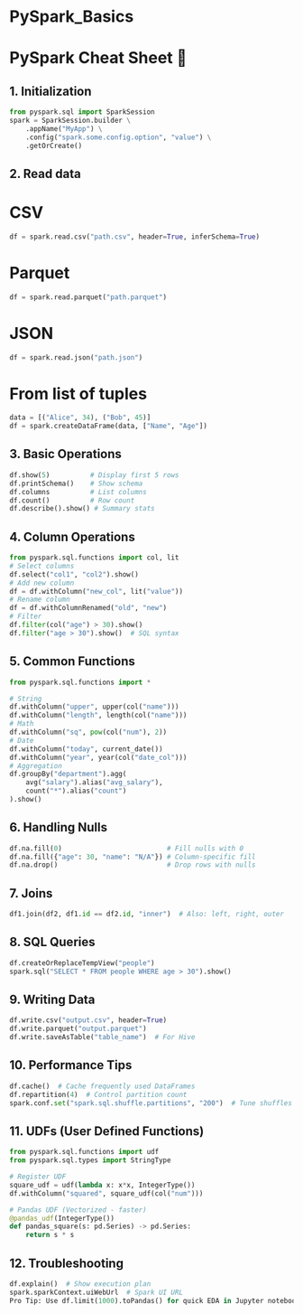 # PySpark_Basics

# PySpark Cheat Sheet 🚀

## **1. Initialization**
```python
from pyspark.sql import SparkSession
spark = SparkSession.builder \
    .appName("MyApp") \
    .config("spark.some.config.option", "value") \
    .getOrCreate()
```

## **2. Read data**
# CSV
```python
df = spark.read.csv("path.csv", header=True, inferSchema=True)
```

# Parquet
```python
df = spark.read.parquet("path.parquet")
```

# JSON
```python
df = spark.read.json("path.json")
```

# From list of tuples
```python
data = [("Alice", 34), ("Bob", 45)]
df = spark.createDataFrame(data, ["Name", "Age"])
```

## **3. Basic Operations**
```python
df.show(5)          # Display first 5 rows
df.printSchema()    # Show schema
df.columns          # List columns
df.count()          # Row count
df.describe().show() # Summary stats
```

## **4. Column Operations**
```python
from pyspark.sql.functions import col, lit
# Select columns
df.select("col1", "col2").show()
# Add new column
df = df.withColumn("new_col", lit("value"))
# Rename column
df = df.withColumnRenamed("old", "new")
# Filter
df.filter(col("age") > 30).show()
df.filter("age > 30").show()  # SQL syntax
```

## **5. Common Functions**
```python
from pyspark.sql.functions import *

# String
df.withColumn("upper", upper(col("name")))
df.withColumn("length", length(col("name")))
# Math
df.withColumn("sq", pow(col("num"), 2))
# Date
df.withColumn("today", current_date())
df.withColumn("year", year(col("date_col")))
# Aggregation
df.groupBy("department").agg(
    avg("salary").alias("avg_salary"),
    count("*").alias("count")
).show()
```


## **6. Handling Nulls**
```python
df.na.fill(0)                          # Fill nulls with 0
df.na.fill({"age": 30, "name": "N/A"}) # Column-specific fill
df.na.drop()                           # Drop rows with nulls
```


## **7. Joins**
```python
df1.join(df2, df1.id == df2.id, "inner")  # Also: left, right, outer
```


## **8. SQL Queries**
```python
df.createOrReplaceTempView("people")
spark.sql("SELECT * FROM people WHERE age > 30").show()
```

## **9. Writing Data**
```python
df.write.csv("output.csv", header=True)
df.write.parquet("output.parquet")
df.write.saveAsTable("table_name")  # For Hive
```
## **10. Performance Tips**
```python
df.cache()  # Cache frequently used DataFrames
df.repartition(4)  # Control partition count
spark.conf.set("spark.sql.shuffle.partitions", "200")  # Tune shuffles
```

## **11. UDFs (User Defined Functions)**
```python
from pyspark.sql.functions import udf
from pyspark.sql.types import StringType

# Register UDF
square_udf = udf(lambda x: x*x, IntegerType())
df.withColumn("squared", square_udf(col("num")))

# Pandas UDF (Vectorized - faster)
@pandas_udf(IntegerType())
def pandas_square(s: pd.Series) -> pd.Series:
    return s * s
```

## **12. Troubleshooting**
```python
df.explain()  # Show execution plan
spark.sparkContext.uiWebUrl  # Spark UI URL
Pro Tip: Use df.limit(1000).toPandas() for quick EDA in Jupyter notebooks!
```






